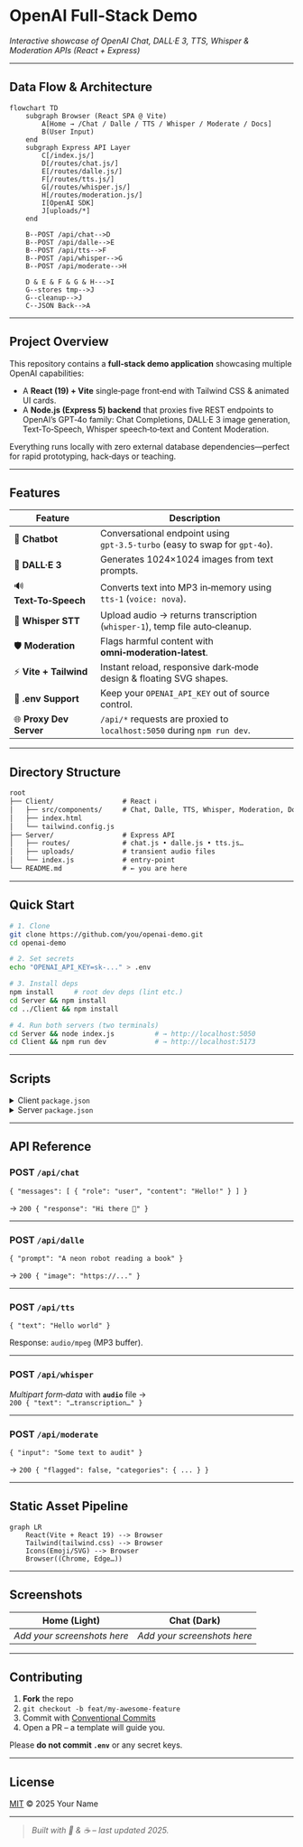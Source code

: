 # OpenAI Full‑Stack Demo

*Interactive showcase of OpenAI Chat, DALL·E 3, TTS, Whisper & Moderation APIs (React + Express)*

---

## Data Flow & Architecture
```mermaid
flowchart TD
    subgraph Browser (React SPA @ Vite)
        A[Home → /Chat / Dalle / TTS / Whisper / Moderate / Docs]
        B(User Input)
    end
    subgraph Express API Layer
        C[/index.js/]
        D[/routes/chat.js/]
        E[/routes/dalle.js/]
        F[/routes/tts.js/]
        G[/routes/whisper.js/]
        H[/routes/moderation.js/]
        I[OpenAI SDK]
        J[uploads/*]
    end

    B--POST /api/chat-->D
    B--POST /api/dalle-->E
    B--POST /api/tts-->F
    B--POST /api/whisper-->G
    B--POST /api/moderate-->H

    D & E & F & G & H--->I
    G--stores tmp-->J
    G--cleanup-->J
    C--JSON Back-->A
```

---

## Project Overview
This repository contains a **full‑stack demo application** showcasing multiple OpenAI capabilities:

* A **React (19) + Vite** single‑page front‑end with Tailwind CSS & animated UI cards.  
* A **Node.js (Express 5) backend** that proxies five REST endpoints to OpenAI’s GPT‑4o family: Chat Completions, DALL·E 3 image generation, Text‑To‑Speech, Whisper speech‑to‑text and Content Moderation.

Everything runs locally with zero external database dependencies—perfect for rapid prototyping, hack‑days or teaching.

---

## Features
| Feature | Description |
|---------|-------------|
| 💬 **Chatbot** | Conversational endpoint using `gpt‑3.5‑turbo` (easy to swap for `gpt‑4o`). |
| 🎨 **DALL·E 3** | Generates 1024×1024 images from text prompts. |
| 🔊 **Text‑To‑Speech** | Converts text into MP3 in‑memory using `tts‑1` (`voice: nova`). |
| 🎤 **Whisper STT** | Upload audio → returns transcription (`whisper‑1`), temp file auto‑cleanup. |
| 🛡️ **Moderation** | Flags harmful content with **omni‑moderation‑latest**. |
| ⚡ **Vite + Tailwind** | Instant reload, responsive dark‑mode design & floating SVG shapes. |
| 🔐 **.env Support** | Keep your `OPENAI_API_KEY` out of source control. |
| 🌐 **Proxy Dev Server** | `/api/*` requests are proxied to `localhost:5050` during `npm run dev`. |

---

## Directory Structure
```txt
root
├── Client/                 # React ℹ️
│   ├── src/components/     # Chat, Dalle, TTS, Whisper, Moderation, Docs
│   ├── index.html
│   └── tailwind.config.js
├── Server/                 # Express API
│   ├── routes/             # chat.js • dalle.js • tts.js…
│   ├── uploads/            # transient audio files
│   └── index.js            # entry‑point
└── README.md               # ← you are here
```

---

## Quick Start

```bash
# 1. Clone
git clone https://github.com/you/openai-demo.git
cd openai-demo

# 2. Set secrets
echo "OPENAI_API_KEY=sk‑..." > .env

# 3. Install deps
npm install     # root dev deps (lint etc.)
cd Server && npm install
cd ../Client && npm install

# 4. Run both servers (two terminals)
cd Server && node index.js          # → http://localhost:5050
cd Client && npm run dev            # → http://localhost:5173
```

---

## Scripts

<details>
<summary>Client <code>package.json</code></summary>

```jsonc
"scripts": {
  "dev": "vite",
  "build": "vite build",
  "lint": "eslint .",
  "preview": "vite preview"
}
```
</details>

<details>
<summary>Server <code>package.json</code></summary>

```jsonc
"scripts": {
  "start": "node index.js"
}
```
</details>

---

## API Reference

### POST `/api/chat`
```jsonc
{ "messages": [ { "role": "user", "content": "Hello!" } ] }
```
→ `200 { "response": "Hi there 👋" }`

---

### POST `/api/dalle`
```jsonc
{ "prompt": "A neon robot reading a book" }
```
→ `200 { "image": "https://..." }`

---

### POST `/api/tts`
```jsonc
{ "text": "Hello world" }
```
Response: `audio/mpeg` (MP3 buffer).

---

### POST `/api/whisper`
*Multipart form‑data* with **`audio`** file →  
`200 { "text": "…transcription…" }`

---

### POST `/api/moderate`
```jsonc
{ "input": "Some text to audit" }
```
→ `200 { "flagged": false, "categories": { ... } }`

---

## Static Asset Pipeline
```mermaid
graph LR
    React(Vite + React 19) --> Browser
    Tailwind(tailwind.css) --> Browser
    Icons(Emoji/SVG) --> Browser
    Browser((Chrome, Edge…))
```

---

## Screenshots
| Home (Light) | Chat (Dark) |
|--------------|-------------|
| _Add your screenshots here_ | _Add your screenshots here_ |

---

## Contributing
1. **Fork** the repo  
2. `git checkout -b feat/my‑awesome‑feature`  
3. Commit with [Conventional Commits](https://www.conventionalcommits.org)  
4. Open a PR – a template will guide you.

Please **do not commit `.env`** or any secret keys.

---

## License
[MIT](LICENSE) © 2025 Your Name

---

> _Built with 🧡 & ☕ – last updated 2025._
